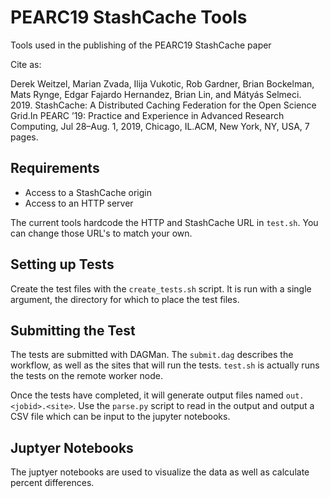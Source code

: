 # PEARC19 StashCache Tools
Tools used in the publishing of the PEARC19 StashCache paper

Cite as:

Derek Weitzel, Marian Zvada, Ilija Vukotic, Rob Gardner, Brian Bockelman, Mats Rynge, Edgar Fajardo Hernandez, Brian Lin, and Mátyás Selmeci. 2019. StashCache: A Distributed Caching Federation for the Open Science Grid.In PEARC ’19: Practice and Experience in Advanced Research Computing, Jul 28–Aug. 1, 2019, Chicago, IL.ACM, New York, NY, USA, 7 pages.

## Requirements

* Access to a StashCache origin
* Access to an HTTP server

The current tools hardcode the HTTP and StashCache URL in `test.sh`.  You can change those URL's to match your own.

## Setting up Tests

Create the test files with the `create_tests.sh` script.  It is run with a single argument, the directory for which to place the test files.

## Submitting the Test

The tests are submitted with DAGMan.  The `submit.dag` describes the workflow, as well as the sites that will run the tests.  `test.sh` is actually runs the tests on the remote worker node.

Once the tests have completed, it will generate output files named `out.<jobid>.<site>`.  Use the `parse.py` script to read in the output and output a CSV file which can be input to the jupyter notebooks.

## Juptyer Notebooks

The juptyer notebooks are used to visualize the data as well as calculate percent differences.
